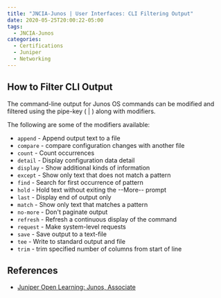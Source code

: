 ```yaml
---
title: "JNCIA-Junos | User Interfaces: CLI Filtering Output"
date: 2020-05-25T20:00:22-05:00
tags:
  - JNCIA-Junos
categories:
  - Certifications
  - Juniper
  - Networking
---
```

## How to Filter CLI Output

The command-line output for Junos OS commands can be modified and filtered using the pipe-key ( | ) along with modifiers.

The following are some of the modifiers available:

* `append` - Append output text to a file
* `compare` - compare configuration changes with another file
* `count` - Count occurrences
* `detail` - Display configuration data detail
* `display` - Show additional kinds of information
* `except` - Show only text that does not match a pattern
* `find` - Search for first occurrence of pattern
* `hold` - Hold text without exiting the --More-- prompt
* `last` - Display end of output only
* `match` - Show only text that matches a pattern
* `no-more` - Don't paginate output
* `refresh` - Refresh a continuous display of the command
* `request` - Make system-level requests
* `save` - Save output to a text-file
* `tee` - Write to standard output and file
* `trim` - trim specified number of columns from start of line

## References

* [Juniper Open Learning: Junos, Associate](https://cloud.contentraven.com/junosgenius/learningpath-detail/1004/3/0/1)
